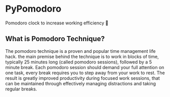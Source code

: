 # PyPomodoro
Pomodoro clock to increase working efficiency :trident:

## What is Pomodoro Technique?

The pomodoro technique is a proven and popular time management life hack.
the main premise behind the technique is to work in blocks of time, typically 25 minutes long (called pomodoro sessions), followed by     a 5 minute break. Each pomodoro session should demand your full attention on one task, every break requires you to step away from your     work to rest.
The result is greatly improved productivity during focused work sessions, that can be maintained through effectively managing           distractions and taking regular breaks.
